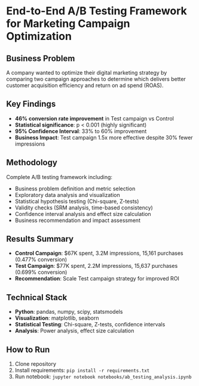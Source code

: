 # End-to-End A/B Testing Framework for Marketing Campaign Optimization

##  Business Problem
A company wanted to optimize their digital marketing strategy by comparing two campaign approaches to determine which delivers better customer acquisition efficiency and return on ad spend (ROAS).

##  Key Findings
- **46% conversion rate improvement** in Test campaign vs Control
- **Statistical significance**: p < 0.001 (highly significant)
- **95% Confidence Interval**: 33% to 60% improvement
- **Business Impact**: Test campaign 1.5x more effective despite 30% fewer impressions

##  Methodology
Complete A/B testing framework including:
- Business problem definition and metric selection
- Exploratory data analysis and visualization
- Statistical hypothesis testing (Chi-square, Z-tests)
- Validity checks (SRM analysis, time-based consistency)
- Confidence interval analysis and effect size calculation
- Business recommendation and impact assessment

##  Results Summary
- **Control Campaign**: $67K spent, 3.2M impressions, 15,161 purchases (0.477% conversion)
- **Test Campaign**: $77K spent, 2.2M impressions, 15,637 purchases (0.699% conversion)
- **Recommendation**: Scale Test campaign strategy for improved ROI

##  Technical Stack
- **Python**: pandas, numpy, scipy, statsmodels
- **Visualization**: matplotlib, seaborn
- **Statistical Testing**: Chi-square, Z-tests, confidence intervals
- **Analysis**: Power analysis, effect size calculation

##  How to Run
1. Clone repository
2. Install requirements: `pip install -r requirements.txt`
3. Run notebook: `jupyter notebook notebooks/ab_testing_analysis.ipynb`






